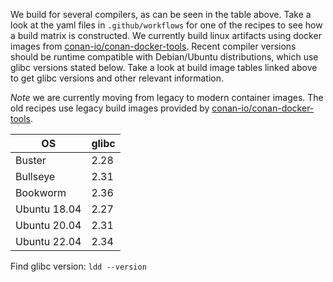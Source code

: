 We build for several compilers, as can be seen in the table above. Take a look at the yaml
files in `.github/workflows` for one of the recipes to see how a build matrix is
constructed. We currently build linux artifacts using docker images from
[conan-io/conan-docker-tools](https://github.com/conan-io/conan-docker-tools/tree/master/modern). Recent
compiler versions should be runtime compatible with Debian/Ubuntu distributions, which use
glibc versions stated below. Take a look at build image tables linked above to get glibc
versions and other relevant information.

*Note* we are currently moving from legacy to modern container images. The old recipes use
legacy build images provided by
[conan-io/conan-docker-tools](https://github.com/conan-io/conan-docker-tools).

| OS           | glibc |
|--------------|-------|
| Buster       | 2.28  |
| Bullseye     | 2.31  |
| Bookworm     | 2.36  |
| Ubuntu 18.04 | 2.27  |
| Ubuntu 20.04 | 2.31  |
| Ubuntu 22.04 | 2.34  |

Find glibc version: `ldd --version`
